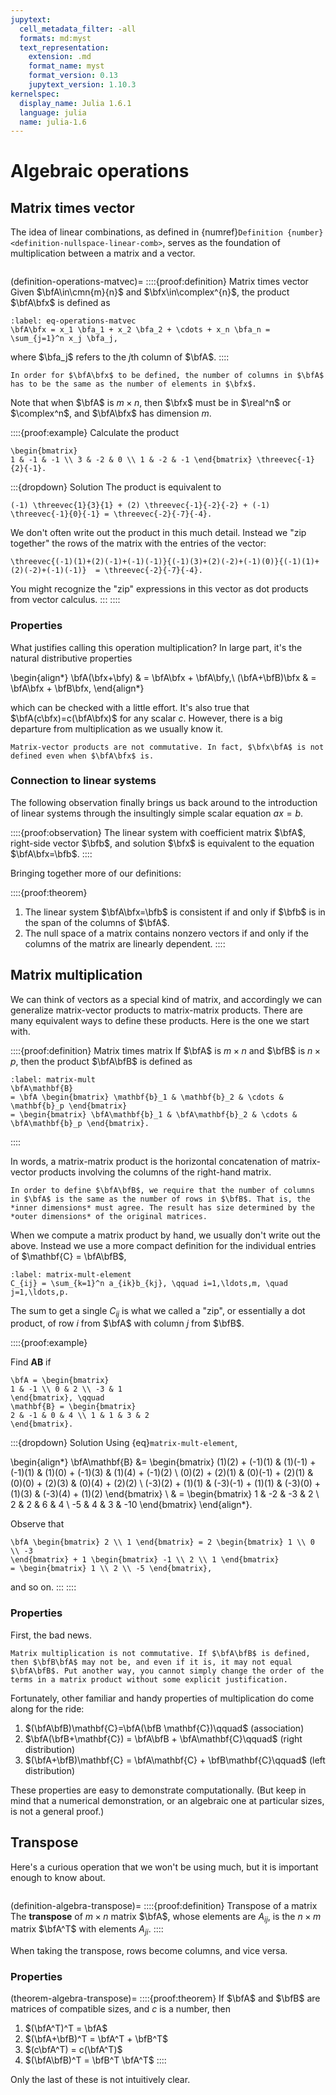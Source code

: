 ```yaml
---
jupytext:
  cell_metadata_filter: -all
  formats: md:myst
  text_representation:
    extension: .md
    format_name: myst
    format_version: 0.13
    jupytext_version: 1.10.3
kernelspec:
  display_name: Julia 1.6.1
  language: julia
  name: julia-1.6
---
```


# Algebraic operations

## Matrix times vector

The idea of linear combinations, as defined in {numref}`Definition {number} <definition-nullspace-linear-comb>`, serves as the foundation of multiplication between a matrix and a vector.

```{index} ! matrix times vector
```

(definition-operations-matvec)=
::::{proof:definition} Matrix times vector
Given $\bfA\in\cmn{m}{n}$ and $\bfx\in\complex^{n}$, the product $\bfA\bfx$ is defined as

```{math}
:label: eq-operations-matvec
\bfA\bfx = x_1 \bfa_1 + x_2 \bfa_2 + \cdots + x_n \bfa_n = \sum_{j=1}^n x_j \bfa_j,
```

where $\bfa_j$ refers to the $j$th column of $\bfA$.
::::

```{attention}
In order for $\bfA\bfx$ to be defined, the number of columns in $\bfA$ has to be the same as the number of elements in $\bfx$. 
```

Note that when $\bfA$ is $m\times n$, then $\bfx$ must be in $\real^n$ or $\complex^n$, and $\bfA\bfx$ has dimension $m$. 

::::{proof:example}
Calculate the product

```{math}
\begin{bmatrix} 
1 & -1 & -1 \\ 3 & -2 & 0 \\ 1 & -2 & -1 \end{bmatrix} \threevec{-1}{2}{-1}.
```

:::{dropdown} Solution
The product is equivalent to

```{math}
(-1) \threevec{1}{3}{1} + (2) \threevec{-1}{-2}{-2} + (-1) \threevec{-1}{0}{-1} = \threevec{-2}{-7}{-4}.
```

We don't often write out the product in this much detail. Instead we "zip together" the rows of the matrix with the entries of the vector:

```{math}
\threevec{(-1)(1)+(2)(-1)+(-1)(-1)}{(-1)(3)+(2)(-2)+(-1)(0)}{(-1)(1)+(2)(-2)+(-1)(-1)}  = \threevec{-2}{-7}{-4}.
```

You might recognize the "zip" expressions in this vector as dot products from vector calculus.
:::
::::

### Properties

What justifies calling this operation multiplication? In large part, it's the natural distributive properties

\begin{align*}
\bfA(\bfx+\bfy) & =  \bfA\bfx + \bfA\bfy,\\
(\bfA+\bfB)\bfx & =  \bfA\bfx + \bfB\bfx,
\end{align*}

which can be checked with a little effort. It's also true that $\bfA(c\bfx)=c(\bfA\bfx)$ for any scalar $c$. However, there is a big departure from multiplication as we usually know it.

```{warning}
Matrix-vector products are not commutative. In fact, $\bfx\bfA$ is not defined even when $\bfA\bfx$ is.
```

### Connection to linear systems

The following observation finally brings us back around to the introduction of linear systems through the insultingly simple scalar equation $ax=b$. 

::::{proof:observation}
The linear system with coefficient matrix $\bfA$, right-side vector $\bfb$, and solution $\bfx$ is equivalent to the equation $\bfA\bfx=\bfb$.
::::

Bringing together more of our definitions:

::::{proof:theorem}
1. The linear system $\bfA\bfx=\bfb$ is consistent if and only if $\bfb$ is in the span of the columns of $\bfA$.
2. The null space of a matrix contains nonzero vectors if and only if the columns of the matrix are linearly dependent.
::::

## Matrix multiplication

We can think of vectors as a special kind of matrix, and accordingly we can generalize matrix-vector products to matrix-matrix products. There are many equivalent ways to define these products. Here is the one we start with.

::::{proof:definition} Matrix times matrix
If $\bfA$ is $m\times n$ and $\bfB$ is $n\times p$, then the product $\bfA\bfB$ is defined as

```{math}
:label: matrix-mult
\bfA\mathbf{B}
= \bfA \begin{bmatrix} \mathbf{b}_1 & \mathbf{b}_2 & \cdots & \mathbf{b}_p \end{bmatrix}
= \begin{bmatrix} \bfA\mathbf{b}_1 & \bfA\mathbf{b}_2 & \cdots & \bfA\mathbf{b}_p \end{bmatrix}.
```
::::

In words, a matrix-matrix product is the horizontal concatenation of matrix-vector products involving the columns of the right-hand matrix.

```{warning}
In order to define $\bfA\bfB$, we require that the number of columns in $\bfA$ is the same as the number of rows in $\bfB$. That is, the *inner dimensions* must agree. The result has size determined by the *outer dimensions* of the original matrices.
```

When we compute a matrix product by hand, we usually don't write out the above. Instead we use a more compact definition for the individual entries of $\mathbf{C} = \bfA\bfB$,

```{math}
:label: matrix-mult-element
C_{ij} = \sum_{k=1}^n a_{ik}b_{kj}, \qquad i=1,\ldots,m, \quad j=1,\ldots,p.
```

The sum to get a single $C_{ij}$ is what we called a "zip", or essentially a dot product, of row $i$ from $\bfA$ with column $j$ from $\bfB$.

::::{proof:example}

Find $\mathbf{A}\mathbf{B}$ if

```{math}
\bfA = \begin{bmatrix}
1 & -1 \\ 0 & 2 \\ -3 & 1
\end{bmatrix}, \qquad
\mathbf{B} = \begin{bmatrix}
2 & -1 & 0 & 4 \\ 1 & 1 & 3 & 2
\end{bmatrix}.
```

:::{dropdown} Solution
Using {eq}`matrix-mult-element`,

\begin{align*}
\bfA\mathbf{B} &= \begin{bmatrix}
(1)(2) + (-1)(1) & (1)(-1) + (-1)(1) & (1)(0) + (-1)(3) & (1)(4) + (-1)(2) \\
(0)(2) + (2)(1) & (0)(-1) + (2)(1) & (0)(0) + (2)(3) & (0)(4) + (2)(2) \\
(-3)(2) + (1)(1) & (-3)(-1) + (1)(1) & (-3)(0) + (1)(3) & (-3)(4) + (1)(2)
\end{bmatrix} \\
& = \begin{bmatrix}
1 & -2 & -3 & 2 \\ 2 & 2 & 6 & 4 \\ -5 & 4 & 3 & -10
\end{bmatrix}
\end{align*}.

Observe that

```{math}
\bfA \begin{bmatrix} 2 \\ 1 \end{bmatrix} = 2 \begin{bmatrix} 1 \\ 0 \\ -3
\end{bmatrix} + 1 \begin{bmatrix} -1 \\ 2 \\ 1 \end{bmatrix}
= \begin{bmatrix} 1 \\ 2 \\ -5 \end{bmatrix},
```

and so on.
:::
::::

### Properties

First, the bad news. 

```{warning}
Matrix multiplication is not commutative. If $\bfA\bfB$ is defined, then $\bfB\bfA$ may not be, and even if it is, it may not equal $\bfA\bfB$. Put another way, you cannot simply change the order of the terms in a matrix product without some explicit justification.
```

Fortunately, other familiar and handy properties of multiplication do come along for the ride:

1. $(\bfA\bfB)\mathbf{C}=\bfA(\bfB \mathbf{C})\qquad$  (association)
2. $\bfA(\bfB+\mathbf{C}) = \bfA\bfB + \bfA\mathbf{C}\qquad$  (right distribution)
3. $(\bfA+\bfB)\mathbf{C} = \bfA\mathbf{C} + \bfB\mathbf{C}\qquad$   (left distribution)

These properties are easy to demonstrate computationally. (But keep in mind that a numerical demonstration, or an algebraic one at particular sizes, is not a general proof.) 

## Transpose

Here's a curious operation that we won't be using much, but it is important enough to know about.

```{index} ! transpose of a matrix
```

(definition-algebra-transpose)=
::::{proof:definition} Transpose of a matrix
The **transpose** of $m\times n$ matrix $\bfA$, whose elements are $A_{ij}$, is the $n\times m$ matrix $\bfA^T$ with elements $A_{ji}$.
::::

When taking the transpose, rows become columns, and vice versa.

### Properties

(theorem-algebra-transpose)=
::::{proof:theorem} 
If $\bfA$ and $\bfB$ are matrices of compatible sizes, and $c$ is a number, then
1. $(\bfA^T)^T = \bfA$
2. $(\bfA+\bfB)^T = \bfA^T + \bfB^T$
3. $(c\bfA^T) = c(\bfA^T)$
4. $(\bfA\bfB)^T = \bfB^T \bfA^T$
::::

Only the last of these is not intuitively clear.
